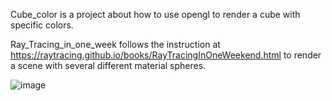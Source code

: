 Cube_color is a project about how to use opengl to render a cube with specific colors.


Ray_Tracing_in_one_week follows the instruction at https://raytracing.github.io/books/RayTracingInOneWeekend.html to render a scene with several different material spheres.


![image](https://github.com/bobojiang26/computer-graphic-small-projects/assets/91231457/d263dd46-a1ee-4dc6-b5ac-384f33a0047b)

